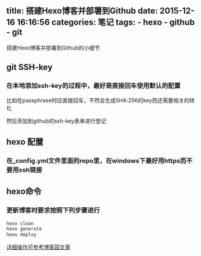 title: 搭建Hexo博客并部署到Github
date: 2015-12-16 16:16:56
categories: 笔记
tags:
    - hexo
    - github
    - git
---
搭建Hexo博客并部署到Github的小细节

## git SSH-key

### 在本地添加ssh-key的过程中，最好是直接回车使用默认的配置

比如在passphrase时应直接回车，不然会生成SHA:256的key而还需要相关的转化

然后添加到github的ssh-key表单进行登记

<!--more-->

## hexo 配置

### 在_config.yml文件里面的repo里，在windows下最好用https而不要用ssh链接

## hexo命令

### 更新博客时要求按照下列步骤进行

```bash
hexo clean
hexo generate
hexo deploy
```


[详细操作可参考博客园文章](http://www.cnblogs.com/zhcncn/p/4097881.html)





